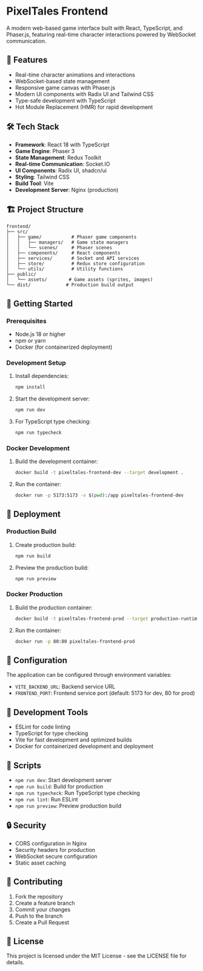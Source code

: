 # PixelTales Frontend

A modern web-based game interface built with React, TypeScript, and Phaser.js, featuring real-time character interactions powered by WebSocket communication.

## 🚀 Features

- Real-time character animations and interactions
- WebSocket-based state management
- Responsive game canvas with Phaser.js
- Modern UI components with Radix UI and Tailwind CSS
- Type-safe development with TypeScript
- Hot Module Replacement (HMR) for rapid development

## 🛠️ Tech Stack

- **Framework**: React 18 with TypeScript
- **Game Engine**: Phaser 3
- **State Management**: Redux Toolkit
- **Real-time Communication**: Socket.IO
- **UI Components**: Radix UI, shadcn/ui
- **Styling**: Tailwind CSS
- **Build Tool**: Vite
- **Development Server**: Nginx (production)

## 🏗️ Project Structure

```
frontend/
├── src/
│   ├── game/           # Phaser game components
│   │   ├── managers/   # Game state managers
│   │   └── scenes/     # Phaser scenes
│   ├── components/     # React components
│   ├── services/       # Socket and API services
│   ├── store/          # Redux store configuration
│   └── utils/          # Utility functions
├── public/
│   └── assets/        # Game assets (sprites, images)
└── dist/             # Production build output
```

## 🚦 Getting Started

### Prerequisites

- Node.js 18 or higher
- npm or yarn
- Docker (for containerized deployment)

### Development Setup

1. Install dependencies:

   ```bash
   npm install
   ```

2. Start the development server:

   ```bash
   npm run dev
   ```

3. For TypeScript type checking:

   ```bash
   npm run typecheck
   ```

### Docker Development

1. Build the development container:

   ```bash
   docker build -t pixeltales-frontend-dev --target development .
   ```

2. Run the container:

   ```bash
   docker run -p 5173:5173 -v $(pwd):/app pixeltales-frontend-dev
   ```

## 🚀 Deployment

### Production Build

1. Create production build:

   ```bash
   npm run build
   ```

2. Preview the production build:

   ```bash
   npm run preview
   ```

### Docker Production

1. Build the production container:

   ```bash
   docker build -t pixeltales-frontend-prod --target production-runtime .
   ```

2. Run the container:

   ```bash
   docker run -p 80:80 pixeltales-frontend-prod
   ```

## 🔧 Configuration

The application can be configured through environment variables:

- `VITE_BACKEND_URL`: Backend service URL
- `FRONTEND_PORT`: Frontend service port (default: 5173 for dev, 80 for prod)

## 🧪 Development Tools

- ESLint for code linting
- TypeScript for type checking
- Vite for fast development and optimized builds
- Docker for containerized development and deployment

## 📝 Scripts

- `npm run dev`: Start development server
- `npm run build`: Build for production
- `npm run typecheck`: Run TypeScript type checking
- `npm run lint`: Run ESLint
- `npm run preview`: Preview production build

## 🔒 Security

- CORS configuration in Nginx
- Security headers for production
- WebSocket secure configuration
- Static asset caching

## 🤝 Contributing

1. Fork the repository
2. Create a feature branch
3. Commit your changes
4. Push to the branch
5. Create a Pull Request

## 📄 License

This project is licensed under the MIT License - see the LICENSE file for details.

